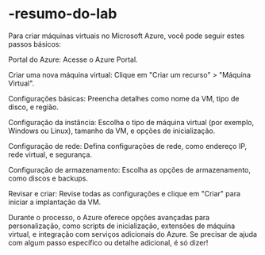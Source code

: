 # -resumo-do-lab

Para criar máquinas virtuais no Microsoft Azure, você pode seguir estes passos básicos:

Portal do Azure: Acesse o Azure Portal.

Criar uma nova máquina virtual: Clique em "Criar um recurso" > "Máquina Virtual".

Configurações básicas: Preencha detalhes como nome da VM, tipo de disco, e região.

Configuração da instância: Escolha o tipo de máquina virtual (por exemplo, Windows ou Linux), tamanho da VM, e opções de inicialização.

Configuração de rede: Defina configurações de rede, como endereço IP, rede virtual, e segurança.

Configuração de armazenamento: Escolha as opções de armazenamento, como discos e backups.

Revisar e criar: Revise todas as configurações e clique em "Criar" para iniciar a implantação da VM.

Durante o processo, o Azure oferece opções avançadas para personalização, como scripts de inicialização, extensões de máquina virtual, e integração com serviços adicionais do Azure. Se precisar de ajuda com algum passo específico ou detalhe adicional, é só dizer!
